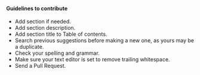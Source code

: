 #### Guidelines to contribute

- Add section if needed.
- Add section description.
- Add section title to Table of contents.
- Search previous suggestions before making a new one, as yours may be a duplicate.
- Check your spelling and grammar.
- Make sure your text editor is set to remove trailing whitespace.
- Send a Pull Request.
